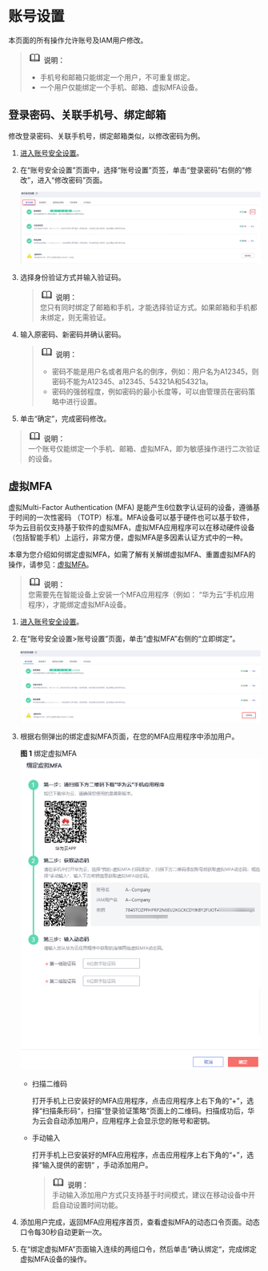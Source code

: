 # 账号设置<a name="iam_01_0703"></a>

本页面的所有操作允许账号及IAM用户修改。

>![](public_sys-resources/icon-note.gif) **说明：**   
>-   手机号和邮箱只能绑定一个用户，不可重复绑定。  
>-   一个用户仅能绑定一个手机、邮箱、虚拟MFA设备。  

## 登录密码、关联手机号、绑定邮箱<a name="zh-cn_topic_0178592858_section7341559165215"></a>

修改登录密码、关联手机号，绑定邮箱类似，以修改密码为例。

1.  [进入账号安全设置](账号安全设置概述.md#zh-cn_topic_0179263545_section113256158575)。
2.  在“账号安全设置”页面中，选择“账号设置”页签，单击“登录密码”右侧的“修改”，进入“修改密码”页面。

    ![](figures/zh-cn_image_0240199944.png)

3.  选择身份验证方式并输入验证码。

    >![](public_sys-resources/icon-note.gif) **说明：**   
    >您只有同时绑定了邮箱和手机，才能选择验证方式。如果邮箱和手机都未绑定，则无需验证。  

4.  输入原密码、新密码并确认密码。

    >![](public_sys-resources/icon-note.gif) **说明：**   
    >-   密码不能是用户名或者用户名的倒序，例如：用户名为A12345，则密码不能为A12345、a12345、54321A和54321a。  
    >-   密码的强弱程度，例如密码的最小长度等，可以由管理员在密码策略中进行设置。  

5.  单击“确定”，完成密码修改。

>![](public_sys-resources/icon-note.gif) **说明：**   
>一个账号仅能绑定一个手机、邮箱、虚拟MFA，即为敏感操作进行二次验证的设备。  

## 虚拟MFA<a name="zh-cn_topic_0178592858_section1868085405616"></a>

虚拟Multi-Factor Authentication \(MFA\) 是能产生6位数字认证码的设备，遵循基于时间的一次性密码 （TOTP）标准。MFA设备可以基于硬件也可以基于软件，华为云目前仅支持基于软件的虚拟MFA，虚拟MFA应用程序可以在移动硬件设备（包括智能手机）上运行，非常方便，虚拟MFA是多因素认证方式中的一种。

本章为您介绍如何绑定虚拟MFA，如需了解有关解绑虚拟MFA、重置虚拟MFA的操作，请参见：[虚拟MFA](https://support.huaweicloud.com/usermanual-iam/iam_01_0031.html)。

>![](public_sys-resources/icon-note.gif) **说明：**   
>您需要先在智能设备上安装一个MFA应用程序（例如： “华为云”手机应用程序），才能绑定虚拟MFA设备。  

1.  [进入账号安全设置](账号安全设置概述.md#zh-cn_topic_0179263545_section113256158575)。
2.  在“账号安全设置\>账号设置”页面，单击“虚拟MFA”右侧的“立即绑定”。

    ![](figures/zh-cn_image_0240200320.png)

3.  根据右侧弹出的绑定虚拟MFA页面，在您的MFA应用程序中添加用户。

    **图 1**  绑定虚拟MFA<a name="zh-cn_topic_0178592858_fig1518469555"></a>  
    ![](figures/绑定虚拟MFA.png "绑定虚拟MFA")

    -   扫描二维码

        打开手机上已安装好的MFA应用程序，点击应用程序上右下角的“+”，选择“扫描条形码“，扫描“登录验证策略“页面上的二维码。扫描成功后，华为云会自动添加用户，应用程序上会显示您的账号和密钥。

    -   手动输入

        打开手机上已安装好的MFA应用程序，点击应用程序上右下角的“+”，选择“输入提供的密钥“  ，手动添加用户。

        >![](public_sys-resources/icon-note.gif) **说明：**   
        >手动输入添加用户方式只支持基于时间模式，建议在移动设备中开启自动设置时间功能。  


4.  添加用户完成，返回MFA应用程序首页，查看虚拟MFA的动态口令页面。动态口令每30秒自动更新一次。
5.  在“绑定虚拟MFA”页面输入连续的两组口令，然后单击“确认绑定“，完成绑定虚拟MFA设备的操作。

